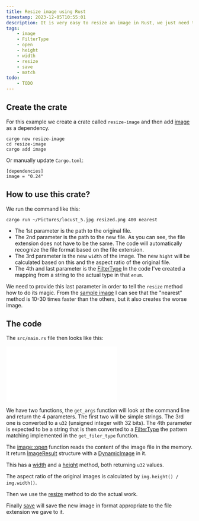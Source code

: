 ```yaml
---
title: Resize image using Rust
timestamp: 2023-12-05T10:55:01
description: It is very easy to resize an image in Rust, we just need to decide on the sampling filter and the new size.
tags:
    - image
    - FilterType
    - open
    - height
    - width
    - resize
    - save
    - match
todo:
    - TODO
---
```



## Create the crate

For this example we create a crate called `resize-image` and then add [image](https://crates.io/crates/image) as a dependency.

```
cargo new resize-image
cd resize-image
cargo add image
```

Or manually update `Cargo.toml`:

```
[dependencies]
image = "0.24"
```

## How to use this crate?

We run the command like this:

```
cargo run ~/Pictures/locust_5.jpg resized.png 400 nearest
```

* The 1st parameter is the path to the original file.
* The 2nd parameter is the path to the new file. As you can see, the file extension does not have to be the same. The code will automatically recognize the file format based on the file extension.
* The 3rd parameter is the new `width` of the image. The new `hight` will be calculated based on this and the aspect ratio of the original file.
* The 4th and last parameter is the [FilterType](https://docs.rs/image/latest/image/imageops/enum.FilterType.html) In the code I've created a mapping from a string to the actual type in that `enum`.

We need to provide this last parameter in order to tell the `resize` method how to do its magic. From the [sample image](https://docs.rs/image/latest/image/imageops/enum.FilterType.html)
I can see that the "nearest" method is 10-30 times faster than the others, but it also creates the worse image.

## The code

The `src/main.rs` file then looks like this:

![](examples/resize-image/src/main.rs)

We have two functions, the `get_args` function will look at the command line and return the 4 parameters. The first two will be simple strings.
The 3rd one is converted to a `u32` (unsigned integer with 32 bits). The 4th parameter is expected to be a string that is then converted
to a [FilterType](https://docs.rs/image/latest/image/imageops/enum.FilterType.html) the pattern matching implemented in the `get_filer_type` function.

The [image::open](https://docs.rs/image/latest/image/fn.open.html) function reads the content of the image file in the memory. It return
[ImageResult](https://docs.rs/image/latest/image/error/type.ImageResult.html) structure with a [DynamicImage](https://docs.rs/image/latest/image/enum.DynamicImage.html)
in it.

This has a [width](https://docs.rs/image/latest/image/enum.DynamicImage.html#method.width) and a [height](https://docs.rs/image/latest/image/enum.DynamicImage.html#method.height)
method, both returning `u32` values.


The aspect ratio of the original images is calculated by `img.height() / img.width()`.

Then we use the [resize](https://docs.rs/image/latest/image/enum.DynamicImage.html#method.resize) method to do the actual work.

Finally [save](https://docs.rs/image/latest/image/enum.DynamicImage.html#method.save) will save the new image in format appropriate to the file extension we gave to it.


